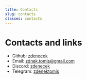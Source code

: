 ```yaml
---
title: Contacts
slug: contacts
classes: contacts
---
```


# Contacts and links


- <i class="fab fa-github fa-2x"></i>
    <span>Github: [zdenecek](https://github.com/zdenecek)</span>
- <i class="fa fa-envelope fa-2x"></i>
    <span>Email: [zdnek.tomis@gmail.com](mailto:zdnek.tomis@gmail.com)</span>
- <i class="fab fa-discord fa-2x"></i>
    <span>Discord: [zdenecek](https://discordapp.com/users/zdenecek#4867)</span>
- <i class="fab fa-telegram fa-2x"></i>
    <span>Telegram: [zdenektomis](https://t.me/zdenektomis)</span>


       